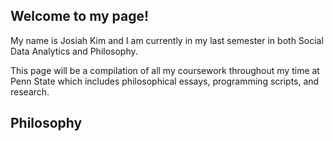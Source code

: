 ## Welcome to my page!

My name is Josiah Kim and I am currently in my last semester in both Social Data Analytics and Philosophy. 

This page will be a compilation of all my coursework throughout my time at Penn State which includes philosophical essays, programming scripts, and research.

## Philosophy
